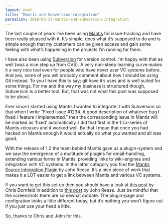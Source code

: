 ```yaml
---
layout: post
title: "Mantis and Subversion-integration"
permalink: 2010-03-17-mantis-and-subversion-integration
---
```

The last couple of years I’ve been using [Mantis](http://www.mantisbt.org) for issue-tracking and have been really pleased with it. It’s simple, does what it’s supposed to do and is simple enough that my customers can be given access and gain some feeling with what’s happening in the projects I’m running for them.

I have also been using [Subversion](http://subversion.apache.org/) for version control. I’m happy with that as well (was a nice step up from CVS). A very non-steep learning curve makes it a very nice tool even for people who have never user VC systems before. And yes, some of you will probably comment about how I should be using Git instead. To you I have this to say; git have it’s uses and is well suited for some things. For me and the way my business is structured though, Subversion is a better tool. But, that was not what this post was supposed to be about.

Ever since I started using Mantis I wanted to integrate it with Subversion so that when I write “Fixed issue #1234. A good description of whatever bug I fixed / feature I implemented.” then the corresponding issue in Mantis will be marked as ‘fixed’ automatically. I did that first in the 1.1.x-series of Mantis-releases and it worked well. By that I mean that once you had hacked on Mantis enough it would actually do what you wanted and all was good.

With the release of 1.2 the team behind Mantis gave us a plugin-system and we saw the emergence of a multitude of plugins for email-handling, extending various forms in Mantis, providing links to wiki-engines and integration with VC systems. In the latter category you find the [Mantis Source Integration Plugin](http://git.mantisforge.org/w/source-integration.git) by John Reese. It’s a nice piece of work that makes it a LOT easier to get a link between Mantis and various VC systems.

If you want to get this set up then you should have a look at [this post](http://www.unitz.com/u-notez/2009/10/subversion-svn-integration-mantisbt/) by Chris Dornfeld in addition to [this post](http://leetcode.net/blog/2009/01/integrating-git-svn-with-mantisbt/) by John Reese. Just be mindful that the screenshots there are somewhat outdate. The plugin-page and configration looks a little different today, but it’s nothing you won’t figure out if you just use your head a little.

So, thanks to Chris and John for this.
